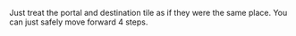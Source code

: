 Just treat the portal and destination tile as if they were the same place.
You can just safely move forward 4 steps.